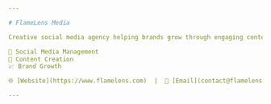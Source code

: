 ```yaml
---

# FlameLens Media

Creative social media agency helping brands grow through engaging content, smart strategy, and a personal touch.

📱 Social Media Management
🎨 Content Creation
📈 Brand Growth

🌐 [Website](https://www.flamelens.com)  |  📧 [Email](contact@flamelens.com) 

---
```

